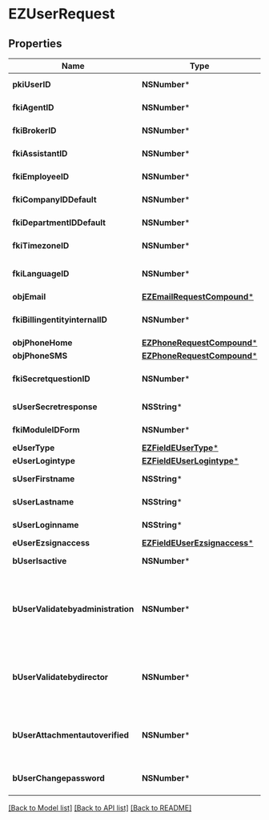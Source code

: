 # EZUserRequest

## Properties
Name | Type | Description | Notes
------------ | ------------- | ------------- | -------------
**pkiUserID** | **NSNumber*** | The unique ID of the User | [optional] 
**fkiAgentID** | **NSNumber*** | The unique ID of the Agent. | [optional] 
**fkiBrokerID** | **NSNumber*** | The unique ID of the Broker. | [optional] 
**fkiAssistantID** | **NSNumber*** | The unique ID of the Assistant. | [optional] 
**fkiEmployeeID** | **NSNumber*** | The unique ID of the Employee. | [optional] 
**fkiCompanyIDDefault** | **NSNumber*** | The unique ID of the Company | 
**fkiDepartmentIDDefault** | **NSNumber*** | The unique ID of the Department | 
**fkiTimezoneID** | **NSNumber*** | The unique ID of the Timezone | 
**fkiLanguageID** | **NSNumber*** | The unique ID of the Language.  Valid values:  |Value|Description| |-|-| |1|French| |2|English| | 
**objEmail** | [**EZEmailRequestCompound***](EZEmailRequestCompound.md) |  | 
**fkiBillingentityinternalID** | **NSNumber*** | The unique ID of the Billingentityinternal. | 
**objPhoneHome** | [**EZPhoneRequestCompound***](EZPhoneRequestCompound.md) |  | [optional] 
**objPhoneSMS** | [**EZPhoneRequestCompound***](EZPhoneRequestCompound.md) |  | [optional] 
**fkiSecretquestionID** | **NSNumber*** | The unique ID of the Secretquestion.  Valid values:  |Value|Description| |-|-| |1|The name of the hospital in which you were born| |2|The name of your grade school| |3|The last name of your favorite teacher| |4|Your favorite sports team| |5|Your favorite TV show| |6|Your favorite movie| |7|The name of the street on which you grew up| |8|The name of your first employer| |9|Your first car| |10|Your favorite food| |11|The name of your first pet| |12|Favorite musician/band| |13|What instrument you play| |14|Your father&#39;s middle name| |15|Your mother&#39;s maiden name| |16|Name of your eldest child| |17|Your spouse&#39;s middle name| |18|Favorite restaurant| |19|Childhood nickname| |20|Favorite vacation destination| |21|Your boat&#39;s name| |22|Date of Birth (YYYY-MM-DD)| | [optional] 
**sUserSecretresponse** | **NSString*** | The answer to the Secretquestion | [optional] 
**fkiModuleIDForm** | **NSNumber*** | The unique ID of the Module | [optional] 
**eUserType** | [**EZFieldEUserType***](EZFieldEUserType.md) |  | 
**eUserLogintype** | [**EZFieldEUserLogintype***](EZFieldEUserLogintype.md) |  | 
**sUserFirstname** | **NSString*** | The first name of the user | 
**sUserLastname** | **NSString*** | The last name of the user | 
**sUserLoginname** | **NSString*** | The login name of the User. | 
**eUserEzsignaccess** | [**EZFieldEUserEzsignaccess***](EZFieldEUserEzsignaccess.md) |  | 
**bUserIsactive** | **NSNumber*** | Whether the User is active or not | 
**bUserValidatebyadministration** | **NSNumber*** | Whether if the transactions in which the User is implicated must be validated by administrative personnel or not | [optional] 
**bUserValidatebydirector** | **NSNumber*** | Whether if the transactions in which the User is implicated must be validated by a director or not | [optional] 
**bUserAttachmentautoverified** | **NSNumber*** | Whether if Attachments uploaded by the User must be validated or not | [optional] 
**bUserChangepassword** | **NSNumber*** | Whether if the User is forced to change its password | [optional] 

[[Back to Model list]](../README.md#documentation-for-models) [[Back to API list]](../README.md#documentation-for-api-endpoints) [[Back to README]](../README.md)


